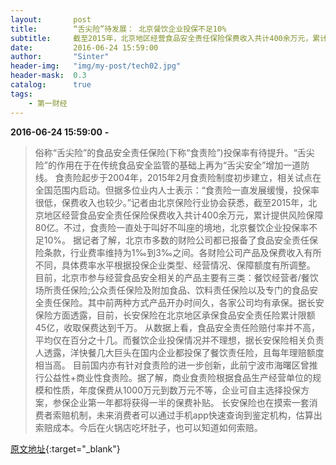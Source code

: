 ```yaml
---
layout:       post
title:        “舌尖险”待发展： 北京餐饮企业投保不足10%
subtitle:     截至2015年，北京地区经营食品安全责任保险保费收入共计400余万元，累计提供风险保障80亿。不过，食责险一直处于叫好不叫座的境地，北京餐饮企业投保率不足10%。
date:         2016-06-24 15:59:00
author:       "Sinter"
header-img:   "img/my-post/tech02.jpg"
header-mask:  0.3
catalog:      true
tags:
    - 第一财经
---
```


**2016-06-24 15:59:00**  **-**

> 俗称“舌尖险”的食品安全责任保险(下称“食责险”)投保率有待提升。“舌尖险”的作用在于在传统食品安全监管的基础上再为“舌尖安全”增加一道防线。
食责险起步于2004年，2015年2月食责险制度初步建立，相关试点在全国范围内启动。但据多位业内人士表示：“食责险一直发展缓慢，投保率很低，保费收入也较少。”记者由北京保险行业协会获悉，截至2015年，北京地区经营食品安全责任保险保费收入共计400余万元，累计提供风险保障80亿。不过，食责险一直处于叫好不叫座的境地，北京餐饮企业投保率不足10%。
据记者了解，北京市多数的财险公司都已报备了食品安全责任保险条款，行业费率维持为1‰到3‰之间。各财险公司产品及保费收入有所不同，具体费率水平根据投保企业类型、经营情况、保障额度有所调整。
目前，北京市参与经营食品安全相关的产品主要有三类：餐饮经营者/餐饮场所责任保险;公众责任保险及附加食品、饮料责任保险以及专门的食品安全责任保险。其中前两种方式产品开办时间久，各家公司均有承保。据长安保险方面透露，目前，长安保险在北京地区承保食品安全责任险累计限额45亿，收取保费达到千万。
从数据上看，食品安全责任险赔付率并不高，平均仅在百分之十几。而餐饮企业投保情况并不理想，据长安保险相关负责人透露，洋快餐几大巨头在国内企业都投保了餐饮责任险，且每年理赔额度相当高。
目前国内亦有针对食责险的进一步创新，此前宁波市海曙区曾推行公益性+商业性食责险。据了解，商业食责险根据食品生产经营单位的规模和性质，年度保费从1000万元到数万元不等，企业可自主选择投保方案，参保企业第一年都将获得一半的保费补贴。
长安保险也在摸索一套消费者索赔机制，未来消费者可以通过手机app快速查询到鉴定机构，估算出索赔成本。今后在火锅店吃坏肚子，也可以知道如何索赔。


[原文地址](http://www.yicai.com/news/5033121.html){:target="_blank"}


